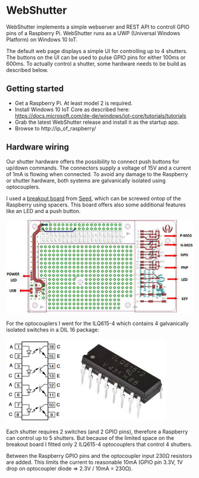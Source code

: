# WebShutter

WebShutter implements a simple webserver and REST API to controll GPIO pins of a Raspberry Pi. WebShutter runs as a UWP (Universal Windows Platform) on Windows 10 IoT.

The default web page displays a simple UI for controlling up to 4 shutters. The buttons on the UI can be used to pulse GPIO pins for either 100ms or 600ms. To actually control a shutter, some hardware needs to be build as described below.

## Getting started

* Get a Raspberry Pi. At least model 2 is required.
* Install Windows 10 IoT Core as described here: https://docs.microsoft.com/de-de/windows/iot-core/tutorials/tutorials
* Grab the latest WebShutter release and install it as the startup app.
* Browse to http://ip_of_raspberry/

## Hardware wiring

Our shutter hardware offers the possibility to connect push buttons for up/down commands. The connectors supply a voltage of 15V and a current of 1mA is flowing when connected. To avoid any damage to the Raspberry or shutter hardware, both systems are galvanically isolated using optocouplers.

I used a [breakout board](https://www.seeedstudio.com/Raspberry-Pi-Breakout-Board-v1-0-p-2410.html) from [Seed](https://www.seeedstudio.com/), which can be screwed ontop of the Raspberry using spacers. This board offers also some additional features like an LED and a push button.

![Seed breakout board](images/breakoutboard.jpg)

For the optocouplers I went for the ILQ615-4 which contains 4 galvanically isolated switches in a DIL 16 package:

![Optocoupler](images/optocoupler.png)

Each shutter requires 2 switches (and 2 GPIO pins), therefore a Raspberry can control up to 5 shutters. But because of the limited space on the breakout board I fitted only 2 ILQ615-4 optocouplers that control 4 shutters.

Between the Raspberry GPIO pins and the optocoupler input 230&#x2126; resistors are added. This limits the current to reasonable 10mA (GPIO pin 3.3V, 1V drop on optocoupler diode => 2.3V / 10mA = 230&#x2126;).

